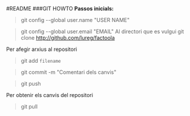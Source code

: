 #README
###GIT HOWTO
**Passos inicials:**
> git config --global user.name "USER NAME"

> git config --global user.email "EMAIL" 
Al directori que es vulgui
> git clone http://github.com/lureg/factoola 

Per afegir arxius al repositori
> git add `filename`

> git commit -m "Comentari dels canvis"

> git push

Per obtenir els canvis del repositori
> git pull

